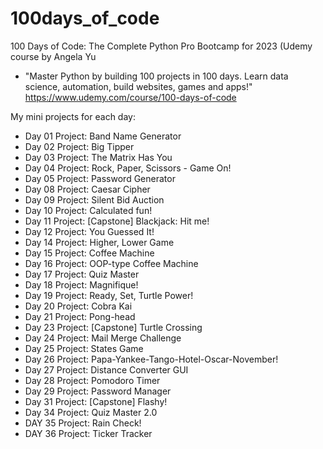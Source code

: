 # 100days_of_code
100 Days of Code: The Complete Python Pro Bootcamp for 2023 (Udemy course by Angela Yu
- "Master Python by building 100 projects in 100 days. Learn data science, automation, build websites, games and apps!"
https://www.udemy.com/course/100-days-of-code

My mini projects for each day:

* Day 01 Project: Band Name Generator
* Day 02 Project: Big Tipper
* Day 03 Project: The Matrix Has You
* Day 04 Project: Rock, Paper, Scissors - Game On!
* Day 05 Project: Password Generator
* Day 08 Project: Caesar Cipher
* Day 09 Project: Silent Bid Auction
* Day 10 Project: Calculated fun!
* Day 11 Project: [Capstone] Blackjack: Hit me!
* Day 12 Project: You Guessed It!
* Day 14 Project: Higher, Lower Game 
* Day 15 Project: Coffee Machine 
* Day 16 Project: OOP-type Coffee Machine
* Day 17 Project: Quiz Master
* Day 18 Project: Magnifique!
* Day 19 Project: Ready, Set, Turtle Power!
* Day 20 Project: Cobra Kai
* Day 21 Project: Pong-head
* Day 23 Project: [Capstone] Turtle Crossing
* Day 24 Project: Mail Merge Challenge
* Day 25 Project: States Game
* Day 26 Project: Papa-Yankee-Tango-Hotel-Oscar-November!
* Day 27 Project: Distance Converter GUI
* Day 28 Project: Pomodoro Timer
* Day 29 Project: Password Manager
* Day 31 Project: [Capstone] Flashy!
* Day 34 Project: Quiz Master 2.0
* DAY 35 Project: Rain Check!
* DAY 36 Project: Ticker Tracker